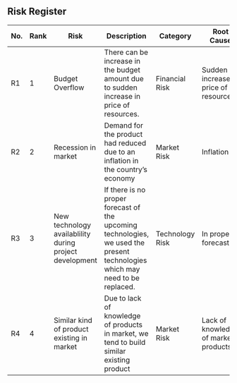 ## Risk Register

No. | Rank | Risk | Description | Category | Root Cause | Potential Responses | Impact |
---|---|---|---|---|---|---|---|
R1 | 1 | Budget Overflow | There can be increase in the budget amount due to sudden increase in price of resources.| Financial Risk | Sudden increase in price of resources | Risk Acceptance | High |
R2 | 2 | Recession in market | Demand for the product had reduced due to an inflation in the country’s economy | Market Risk | Inflation | Risk Acceptance|  High |
R3 | 3 | New technology availablility during project development | If there is no proper forecast of the upcoming technologies, we used the present technologies which may need to be replaced.| Technology Risk | In proper forecasting | Risk Transference | Medium |
R4| 4 | Similar kind of product existing in market | Due to lack of knowledge of  products in market, we tend to build similar existing product | Market Risk | Lack of knowledge of market products | Risk Mitigation | Medium |